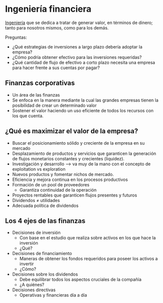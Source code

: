 # Ingeniería financiera

[Ingeniería](Ingenier%C3%ADa.md) que se dedica a tratar de generar valor, en términos de dinero; tanto para nosotros mismos, como para los demás.

Preguntas:

* ¿Qué estrategias de inversiones a largo plazo debería adoptar la empresa?
* ¿Cómo podría obtener efectivo para las inversiones requeridas?
* ¿Qué cantidad de flujo de efectivo a corto plazo necesita una empresa para hacer frente a sus cuentas por pagar?

## Finanzas corporativas

* Un área de las finanzas
* Se enfoca en la manera mediante la cual las grandes empresas tienen la posibilidad de crear un determinado valor
* Sostener el valor haciendo un uso eficiente de todos los recursos con los que cuenta.

## ¿Qué es maximizar el valor de la empresa?

* Buscar el posicionamiento sólido y creciente de la empresa en su mercado
* Desplazamiento de productos y servicios que garanticen la generación de flujos monetarios constantes y crecientes (liquidez).
* Investigación y desarrollo --> va muy de la mano con el concepto de exploitation vs exploration
* Nuevos productos y fomentar nichos de mercado.
* Eficiencia y mejora continua en los procesos productivos
* Formación de un pool de proveedores
  * Garantiza continuidad de la operación
* Proyectos rentables que garanticen flujos presentes y futuros
* Dividendos $\neq$ utilidades
* Adecuada política de dividendos

## Los 4 ejes de las finanzas

* Decisiones de inversión
  * Con base en el estudio que realiza sobre activos en los que hace la inversión
  * ¿Qué?
* Decisiones de financiamiento
  * Maneras de obtener los fondos requeridos para poseer los activos a invertir
  * ¿Cómo?
* Decisiones sobre los dividendos
  * Debe equilibrar todos los aspectos cruciales de la compañía
  * ¿A quiénes?
* Decisiones directivas
  * Operativas y financieras día a día
